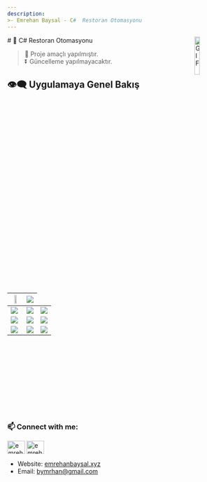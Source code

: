 ```yaml
---
description: 
>- Emrehan Baysal - C#  Restoran Otomasyonu
---
```


<img align="right" alt="GIF" src="https://global-uploads.webflow.com/6097e0eca1e875de53031ff6/61bb05edca00197f2e7a19cf_Csharp_Logo.png" width="15%"/>
# 🌱 C# Restoran Otomasyonu

> 📣 Proje amaçlı yapılmıştır.</br>
> ⏬ Güncelleme yapılmayacaktır. </br>

## 👁‍🗨 Uygulamaya Genel Bakış </br> 
<table class="tg">
<thead>
  <tr>
    <th ><img src="https://user-images.githubusercontent.com/81330668/172054270-a982a925-dae9-4b2d-9196-ee3fc83f1a2a.png" align="center" width="50%"></th>
    <th ><img src="https://user-images.githubusercontent.com/81330668/172054271-25d5dc1d-7d14-4f69-96c7-dd746243f3b1.png" align="center" > </th>
   
  </tr>
</thead>
<tbody>
  <tr>
    <td ><img src="https://user-images.githubusercontent.com/81330668/172054210-f87b1ebd-2978-456c-83e4-a8808f1e102c.png" align="center" ></td>
    <td ><img src="https://user-images.githubusercontent.com/81330668/172054200-121a4165-e836-42ed-9ac4-66d511f4370c.png" align="center" ></td>
    <td ><img src="https://user-images.githubusercontent.com/81330668/172054205-7b7f1ef4-4ad2-41ec-a5f5-d5b0aeb6227a.png" align="center" ></td>
  </tr>
  <tr>
    <td ><img src="https://user-images.githubusercontent.com/81330668/172054263-caffff6c-ebd1-4824-813f-818eebf5ca9d.png" align="center" >
</td>
    <td ><img src="https://user-images.githubusercontent.com/81330668/172054265-cb7544d4-8350-40f2-a4f7-0e04dd830e3b.png" align="center"></td>
    <td ><img src="https://user-images.githubusercontent.com/81330668/172054267-d048791a-6255-4ce7-bf4f-35946d5b54ef.png" align="center"></td>
  </tr>
  <tr>
    <td ><img src="https://user-images.githubusercontent.com/81330668/172054266-1ad1e7cc-41b4-4f2e-9270-b20b0037e5c9.png" align="center" ></td>
    <td ><img src="https://user-images.githubusercontent.com/81330668/172054268-546ccbfc-e82f-4fdb-9b23-55031f6b064d.png" align="center" ></td>
    <td ><img src="https://user-images.githubusercontent.com/81330668/172054269-9bbc5436-0f1c-455d-a5f2-7cd3569df19a.png" align="center" ></td>
  </tr>
</tbody>
</table>
 </br> 
 </br> 


 </br>
 </br>
</br>
 </br>
 </br>
</br>
 </br>


## <h3 align="left"> 📫 Connect with me:</h3>
<p align="left">
<a href="https://linkedin.com/in/emrehan-baysal" target="blank"><img align="center" src="https://raw.githubusercontent.com/rahuldkjain/github-profile-readme-generator/master/src/images/icons/Social/linked-in-alt.svg" alt="emrehan-baysal" height="30" width="40" /></a>
<a href="https://instagram.com/emrehanbysal" target="blank"><img align="center" src="https://raw.githubusercontent.com/rahuldkjain/github-profile-readme-generator/master/src/images/icons/Social/instagram.svg" alt="emrehanbysal" height="30" width="40" /></a>
  
</p>

- Website: [emrehanbaysal.xyz](https://www.emrehanbaysal.xyz//)
- Email: [bymrhan@gmail.com](mailto:bymrhan@gmail.com)
